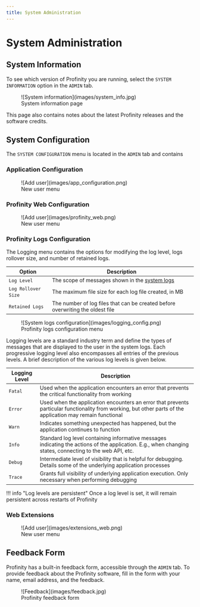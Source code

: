 ```yaml
---
title: System Administration
---
```


# System Administration

## System Information

To see which version of Profinity you are running, select the `SYSTEM INFORMATION` option in the `ADMIN` tab.

<figure markdown>
![System information](images/system_info.jpg)
<figcaption>System information page</figcaption>
</figure>

This page also contains notes about the latest Profinity releases and the software credits.

## System Configuration

The `SYSTEM CONFIGURATION` menu is located in the `ADMIN` tab and contains 

### Application Configuration

<figure markdown>
![Add user](images/app_configuration.png)
<figcaption>New user menu</figcaption>
</figure>

### Profinity Web Configuration

<figure markdown>
![Add user](images/profinity_web.png)
<figcaption>New user menu</figcaption>
</figure>

### Profinity Logs Configuration

The Logging menu contains the options for modifying the log level, logs rollover size, and number of retained logs.

| Option              | Description                                                                                |
| ------------------- | ------------------------------------------------------------------------------------------ |
| `Log Level`         | The scope of messages shown in the [system logs](Getting_Started.md#accessing-system-logs) |
| `Log Rollover Size` | The maximum file size for each log file created, in MB                                     |
| `Retained Logs`     | The number of log files that can be created before overwriting the oldest file             | 

<figure markdown>
![System logs configuration](images/logging_config.png)
<figcaption>Profinity logs configuration menu</figcaption>
</figure>

Logging levels are a standard industry term and define the types of messages that are displayed to the user in the system logs. Each progressive logging level also encompasses all entries of the previous levels. A brief description of the various log levels is given below.

| Logging Level   | Description                                                                                          |
| ----------------| ---------------------------------------------------------------------------------------------------- |
| `Fatal`         | Used when the application encounters an error that prevents the critical functionality from working  |
| `Error`         | Used when the application encounters an error that prevents particular functionality from working, but other parts of the application may remain functional |
| `Warn`          | Indicates something unexpected has happened, but the application continues to function               |
| `Info`          | Standard log level containing informative messages indicating the actions of the application. E.g., when changing states, connecting to the web API, etc.         |
| `Debug`         | Intermediate level of visibility that is helpful for debugging. Details some of the underlying application processes     |
| `Trace`         | Grants full visibility of underlying application execution. Only necessary when performing debugging |

!!! info "Log levels are persistent"
    Once a log level is set, it will remain persistent across restarts of Profinity

### Web Extensions

<figure markdown>
![Add user](images/extensions_web.png)
<figcaption>New user menu</figcaption>
</figure>

## Feedback Form

Profinity has a built-in feedback form, accessible through the `ADMIN` tab. To provide feedback about the Profinity software, fill in the form with your name, email address, and the feedback.

<figure markdown>
![Feedback](images/feedback.jpg)
<figcaption>Profinity feedback form</figcaption>
</figure>